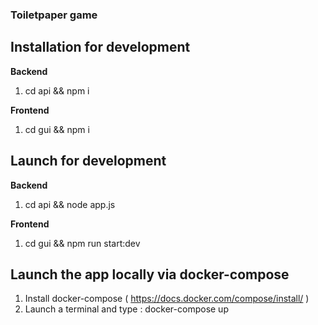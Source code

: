 ### Toiletpaper game

## Installation for development

**Backend**
1. cd api && npm i

**Frontend**
1. cd gui && npm i

## Launch for development

**Backend**
1. cd api && node app.js

**Frontend**
1. cd gui && npm run start:dev

## Launch the app locally via docker-compose

1. Install docker-compose ( https://docs.docker.com/compose/install/ )
2. Launch a terminal and type : docker-compose up
